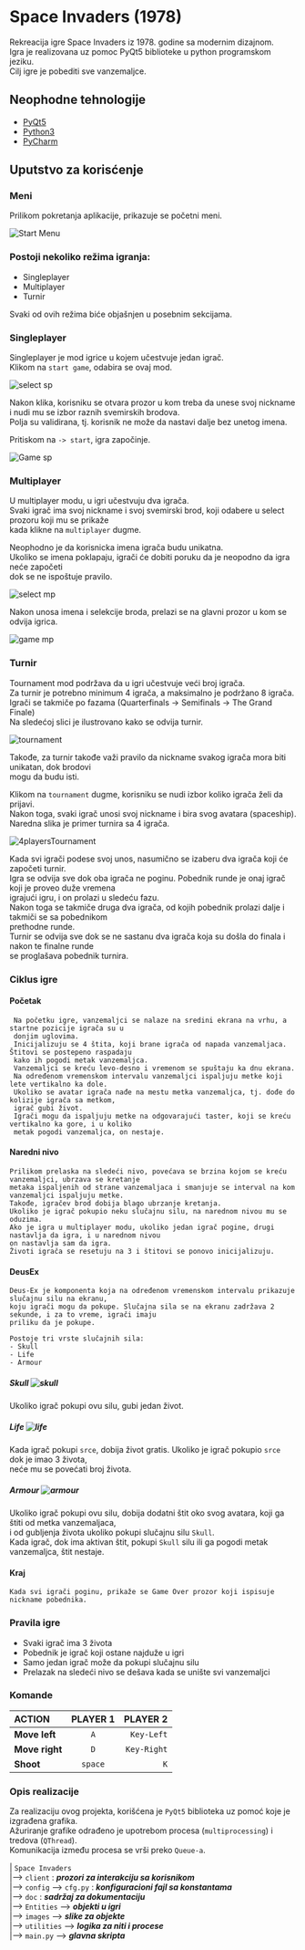 # Space Invaders (1978) 

Rekreacija igre Space Invaders iz 1978. godine sa modernim dizajnom.  
Igra je realizovana uz pomoc PyQt5 biblioteke u python programskom jeziku.  
Cilj igre je pobediti sve vanzemaljce.  

## Neophodne tehnologije 
- [PyQt5](https://pypi.org/project/PyQt5/)  
- [Python3](https://www.python.org/downloads/)  
- [PyCharm](https://www.jetbrains.com/pycharm/download)  

## Uputstvo za korisćenje  

### Meni  
Prilikom pokretanja aplikacije, prikazuje se početni meni.  

![Start Menu](Space%20Invaders/doc/menu.png)  

### Postoji nekoliko režima igranja:  
- Singleplayer  
- Multiplayer  
- Turnir  

Svaki od ovih režima biće objašnjen u posebnim sekcijama.  

### Singleplayer  

Singleplayer je mod igrice u kojem učestvuje jedan igrač.  
Klikom na `start game`, odabira se ovaj mod. 

![select sp](Space%20Invaders/doc/select-sp1.png)  
  
 Nakon klika, korisniku se otvara prozor u kom treba da unese svoj nickname  
 i nudi mu se izbor raznih svemirskih brodova.  
 Polja su validirana, tj. korisnik ne može da nastavi dalje bez unetog imena.  
 
 Pritiskom na `-> start`, igra započinje.  
 
 ![Game sp](Space%20Invaders/doc/game-sp.png)  
 
 
### Multiplayer  

U multiplayer modu, u igri učestvuju dva igrača.  
Svaki igrač ima svoj nickname i svoj svemirski brod, koji odabere u select prozoru koji mu se prikaže  
kada klikne na `multiplayer` dugme.  

Neophodno je da korisnicka imena igrača budu unikatna.  
Ukoliko se imena poklapaju, igrači će dobiti poruku da je neopodno da igra neće započeti  
dok se ne ispoštuje pravilo.  

![select mp](Space%20Invaders/doc/sc-mp.png)  

Nakon unosa imena i selekcije broda, prelazi se na glavni prozor u kom se odvija igrica.  

![game mp](Space%20Invaders/doc/game-mp.png)  


### Turnir  

Tournament mod podržava da u igri učestvuje veći broj igrača.  
Za turnir je potrebno minimum 4 igrača, a maksimalno je podržano 8 igrača.  
Igrači se takmiče po fazama (Quarterfinals -> Semifinals -> The Grand Finale)  
Na sledećoj slici je ilustrovano kako se odvija turnir.  

![tournament](Space%20Invaders/doc/tournament.png)  

Takođe, za turnir takođe važi pravilo da nickname svakog igrača mora biti unikatan, dok brodovi  
mogu da budu isti.  

Klikom na `tournament` dugme, korisniku se nudi izbor koliko igrača želi da prijavi.  
Nakon toga, svaki igrač unosi svoj nickname i bira svog avatara (spaceship).  
Naredna slika je primer turnira sa 4 igrača.  

![4playersTournament](Space%20Invaders/doc/4players.png)  

Kada svi igrači podese svoj unos, nasumično se izaberu dva igrača koji će započeti turnir.  
Igra se odvija sve dok oba igrača ne poginu. Pobednik runde je onaj igrač koji je proveo duže vremena  
igrajući igru, i on prolazi u sledeću fazu.  
Nakon toga se takmiče druga dva igrača, od kojih pobednik prolazi dalje i takmiči se sa pobednikom  
prethodne runde.  
Turnir se odvija sve dok se ne sastanu dva igrača koja su došla do finala i nakon te finalne runde  
se proglašava pobednik turnira.  

 
 ### Ciklus igre   
 #### Početak
	 Na početku igre, vanzemaljci se nalaze na sredini ekrana na vrhu, a startne pozicije igrača su u  
	 donjim uglovima.  
	 Inicijalizuju se 4 štita, koji brane igrača od napada vanzemaljaca.  Štitovi se postepeno raspadaju  
	 kako ih pogodi metak vanzemaljca.  
	 Vanzemaljci se kreću levo-desno i vremenom se spuštaju ka dnu ekrana.  
	 Na određenom vremenskom intervalu vanzemaljci ispaljuju metke koji lete vertikalno ka dole.  
	 Ukoliko se avatar igrača nađe na mestu metka vanzemaljca, tj. dođe do kolizije igrača sa metkom,  
	 igrač gubi život.  
	 Igrači mogu da ispaljuju metke na odgovarajući taster, koji se kreću vertikalno ka gore, i u koliko  
	 metak pogodi vanzemaljca, on nestaje.  
 #### Naredni nivo
	Prilikom prelaska na sledeći nivo, povećava se brzina kojom se kreću vanzemaljci, ubrzava se kretanje  
	metaka ispaljenih od strane vanzemaljaca i smanjuje se interval na kom vanzemaljci ispaljuju metke. 
	Takođe, igračev brod dobija blago ubrzanje kretanja.  
	Ukoliko je igrač pokupio neku slučajnu silu, na narednom nivou mu se oduzima.  	
	Ako je igra u multiplayer modu, ukoliko jedan igrač pogine, drugi nastavlja da igra, i u narednom nivou  
	on nastavlja sam da igra. 
	Životi igrača se resetuju na 3 i štitovi se ponovo inicijalizuju.  
#### DeusEx
	Deus-Ex je komponenta koja na određenom vremenskom intervalu prikazuje slučajnu silu na ekranu,  
	koju igrači mogu da pokupe. Slučajna sila se na ekranu zadržava 2 sekunde, i za to vreme, igrači imaju  
	priliku da je pokupe.  
	
	Postoje tri vrste slučajnih sila:  
	- Skull  
	- Life  
	- Armour  

##### Skull ![skull](Space%20Invaders/doc/skull-resized.gif)
 Ukoliko igrač pokupi ovu silu, gubi jedan život.  
##### Life ![life](Space%20Invaders/doc/lives.png)
 Kada igrač pokupi `srce`, dobija život gratis. Ukoliko je igrač pokupio `srce` dok je imao 3 života,  
neće mu se povećati broj života.   
##### Armour ![armour](Space%20Invaders/doc/armor-resized.gif)
Ukoliko igrač pokupi ovu silu, dobija dodatni štit oko svog avatara, koji ga štiti od metka vanzemaljaca,  
i od gubljenja života ukoliko pokupi slučajnu silu `Skull`.  
Kada igrač, dok ima aktivan štit, pokupi `Skull` silu ili ga pogodi metak vanzemaljca, štit nestaje. 
		
#### Kraj
	Kada svi igrači poginu, prikaže se Game Over prozor koji ispisuje nickname pobednika.  	
 
 ### Pravila igre  
- Svaki igrač ima 3 života
- Pobednik je igrač koji ostane najduže u igri  
- Samo jedan igrač može da pokupi slučajnu silu  
- Prelazak na sledeći nivo se dešava kada se unište svi vanzemaljci  
 
 ### Komande  
 | ACTION | PLAYER 1 | PLAYER 2 |
 | :--- | :---: | ---: |
 | **Move left** | `A` | `Key-Left` |
 | **Move right** | `D` | `Key-Right` |
 | **Shoot** | `space` | `K` |
 
 ### Opis realizacije
Za realizaciju ovog projekta, korišćena je `PyQt5` biblioteka uz pomoć koje je izgrađena grafika.  
Ažuriranje grafike odrađeno je upotrebom procesa (`multiprocessing`) i tredova (`QThread`).  
Komunikacija između procesa se vrši preko `Queue-a`.  

| `Space Invaders`  
|--> `client` : ***prozori za interakciju sa korisnikom***  
|--> `config` --> `cfg.py` : ***konfiguracioni fajl sa konstantama***  
|--> `doc` : ***sadržaj za dokumentaciju***  
|--> `Entities` --> ***objekti u igri***  
|--> `images` --> ***slike za objekte***  
|--> `utilities` --> ***logika za niti i procese***  
|--> `main.py` --> ***glavna skripta***  
